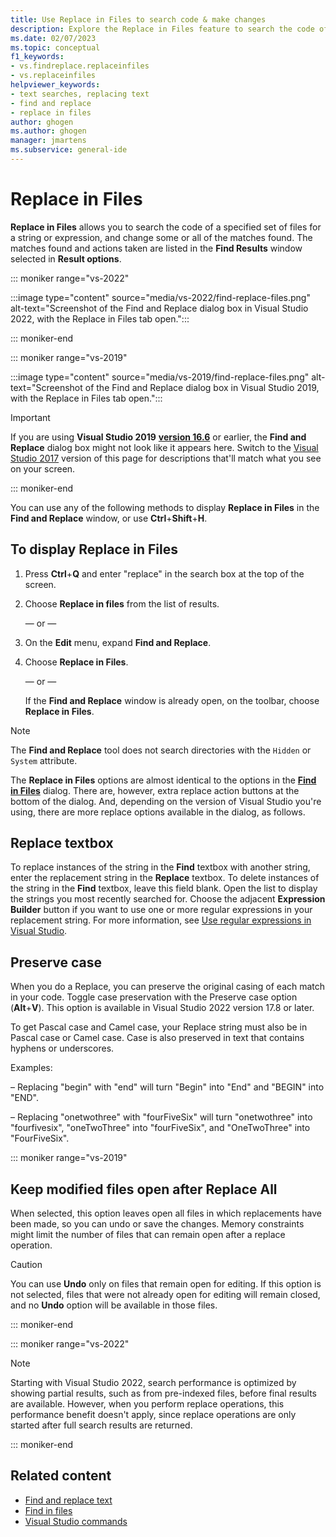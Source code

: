 ```yaml
---
title: Use Replace in Files to search code & make changes
description: Explore the Replace in Files feature to search the code of a specified set of files for a string or expression and change some or all of the matches found.
ms.date: 02/07/2023
ms.topic: conceptual
f1_keywords:
- vs.findreplace.replaceinfiles
- vs.replaceinfiles
helpviewer_keywords:
- text searches, replacing text
- find and replace
- replace in files
author: ghogen
ms.author: ghogen
manager: jmartens
ms.subservice: general-ide
---
```

# Replace in Files

**Replace in Files** allows you to search the code of a specified set of files for a string or expression, and change some or all of the matches found. The matches found and actions taken are listed in the **Find Results** window selected in **Result options**.

::: moniker range="vs-2022"

:::image type="content" source="media/vs-2022/find-replace-files.png" alt-text="Screenshot of the Find and Replace dialog box in Visual Studio 2022, with the Replace in Files tab open.":::

::: moniker-end

::: moniker range="vs-2019"

:::image type="content" source="media/vs-2019/find-replace-files.png" alt-text="Screenshot of the Find and Replace dialog box in Visual Studio 2019, with the Replace in Files tab open.":::

> [!IMPORTANT]
> If you are using **Visual Studio 2019** [**version 16.6**](/visualstudio/releases/2019/release-notes-v16.6/) or earlier, the **Find and Replace** dialog box might not look like it appears here. Switch to the [Visual Studio 2017](find-in-files.md?view=vs-2017&preserve-view=true) version of this page for descriptions that'll match what you see on your screen.

::: moniker-end

You can use any of the following methods to display **Replace in Files** in the **Find and Replace** window, or use **Ctrl**+**Shift**+**H**.

## To display Replace in Files

1. Press **Ctrl**+**Q** and enter "replace" in the search box at the top of the screen.

1. Choose **Replace in files** from the list of results.

   — or —

1. On the **Edit** menu, expand **Find and Replace**.

1. Choose **Replace in Files**.

   — or —

   If the **Find and Replace** window is already open, on the toolbar, choose **Replace in Files**.

> [!NOTE]
> The **Find and Replace** tool does not search directories with the `Hidden` or `System` attribute.

The **Replace in Files** options are almost identical to the options in the **[Find in Files](find-in-files.md)** dialog. There are, however, extra replace action buttons at the bottom of the dialog. And, depending on the version of Visual Studio you're using, there are more replace options available in the dialog, as follows.

## Replace textbox

To replace instances of the string in the **Find** textbox with another string, enter the replacement string in the **Replace** textbox. To delete instances of the string in the **Find** textbox, leave this field blank. Open the list to display the strings you most recently searched for. Choose the adjacent **Expression Builder** button if you want to use one or more regular expressions in your replacement string. For more information, see [Use regular expressions in Visual Studio](../ide/using-regular-expressions-in-visual-studio.md).

## Preserve case

When you do a Replace, you can preserve the original casing of each match in your code. Toggle case preservation with the Preserve case option (**Alt**+**V**). This option is available in Visual Studio 2022 version 17.8 or later.

To get Pascal case and Camel case, your Replace string must also be in Pascal case or Camel case. Case is also preserved in text that contains hyphens or underscores.

Examples:

– Replacing "begin" with "end" will turn "Begin" into "End" and "BEGIN" into "END".

– Replacing "onetwothree" with "fourFiveSix" will turn "onetwothree" into "fourfivesix", "oneTwoThree" into "fourFiveSix", and "OneTwoThree" into "FourFiveSix".

::: moniker range="vs-2019"

## Keep modified files open after Replace All

When selected, this option leaves open all files in which replacements have been made, so you can undo or save the changes. Memory constraints might limit the number of files that can remain open after a replace operation.

> [!CAUTION]
> You can use **Undo** only on files that remain open for editing. If this option is not selected, files that were not already open for editing will remain closed, and no **Undo** option will be available in those files.

::: moniker-end

::: moniker range="vs-2022"

> [!NOTE]
> Starting with Visual Studio 2022, search performance is optimized by showing partial results, such as from pre-indexed files, before final results are available. However, when you perform replace operations, this performance benefit doesn't apply, since replace operations are only started after full search results are returned.

::: moniker-end

## Related content

- [Find and replace text](../ide/finding-and-replacing-text.md)
- [Find in files](../ide/find-in-files.md)
- [Visual Studio commands](../ide/reference/visual-studio-commands.md)
